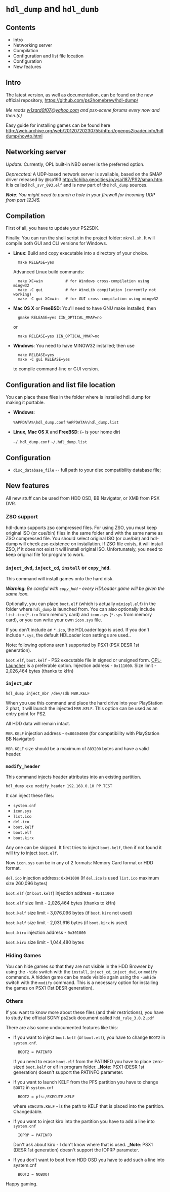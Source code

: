 # `hdl_dump` and `hdl_dumb`

## Contents

- Intro
- Networking server
- Compilation
- Configuration and list file location
- Configuration
- New features

## Intro

The latest version, as well as documentation, can be found on the new official repository, <https://github.com/ps2homebrew/hdl-dump/>

_Me reads [w1zard0f07@yahoo.com](mailto:w1zard0f07@yahoo.com) and psx-scene forums every now and then.(c)_

Easy guide for installing games can be found here <http://web.archive.org/web/20120720230755/http://openps2loader.info/hdldump/howto.html>

## Networking server

_Update:_ Currently, OPL built-in NBD server is the preferred option.

_Deprecated:_
A UDP-based network server is available, based on the SMAP driver released by @sp193 <http://ichiba.geocities.jp/ysai187/PS2/smap.htm>. It is called `hdl_svr_093.elf` and is now part of the `hdl_dump` sources.

_**Note**: You might need to punch a hole in your firewall for incoming UDP from port 12345._

## Compilation

First of all, you have to update your PS2SDK.

Finally: You can run the shell script in the project folder: `mkrel.sh`. It will compile both GUI and CLI versions for Windows.

- **Linux**: Build and copy executable into a directory of your choice.

        make RELEASE=yes

    Advanced Linux build commands:

        make XC=win          # for Windows cross-compilation using mingw32
        make -C gui          # for WineLib compilation (currently not working)
        make -C gui XC=win   # for GUI cross-compilation using mingw32

- **Mac OS X** or **FreeBSD**: You'll need to have GNU make installed, then

        gmake RELEASE=yes IIN_OPTICAL_MMAP=no

    or

        make RELEASE=yes IIN_OPTICAL_MMAP=no

- **Windows**: You need to have MINGW32 installed;
    then use

        make RELEASE=yes
        make -C gui RELEASE=yes

    to compile command-line or GUI version.

## Configuration and list file location

You can place these files in the folder where is installed hdl_dump for making it portable.

- **Windows**:

    `%APPDATA%\hdl_dump.conf`
    `%APPDATA%\hdl_dump.list`

- **Linux**, **Mac OS X** and **FreeBSD**: (`~` is your home dir)

    `~/.hdl_dump.conf`
    `~/.hdl_dump.list`

## Configuration

- `disc_database_file` -- full path to your disc compatibility database file;

## New features

All new stuff can be used from HDD OSD, BB Navigator, or XMB from PSX DVR.

### ZSO support

hdl-dump supports zso compressed files. For using ZSO, you must keep original ISO (or cue/bin) files in the same folder and with the same name as ZSO compressed file. You should select original ISO (or cue/bin) and hdl-dump will check zso existence on installation. If ZSO file exists, it will install ZSO, if it does not exist it will install original ISO. Unfortunately, you need to keep original file for program to work.

### `inject_dvd`, `inject_cd`, `install` or `copy_hdd`.

This command will install games onto the hard disk.

_**Warning**: Be careful with `copy_hdd` - every HDLoader game will be given the same icon._

Optionally, you can place `boot.elf` (which is actually `miniopl.elf`) in the folder where `hdl_dump` is launched from.
You can also optionally include `list.ico` (`*.ico` from memory card) and `icon.sys` (`*.sys` from memory card), or you can write your own `icon.sys` file.

If you don't include an `*.ico`, the HDLoader logo is used. If you don't include `*.sys`, the default HDLoader icon settings are used..

Note: following options aren't supported by PSX1 (PSX DESR 1st generation).

`boot.elf`, `boot.kelf` - PS2 executable file in signed or unsigned form. [OPL-Launcher](https://github.com/ps2homebrew/OPL-Launcher) is a preferable option. Injection address - `0x111000`. Size limit - 2,026,464 bytes (thanks to kHn)

### `inject_mbr`

    hdl_dump inject_mbr /dev/sdb MBR.KELF

When you use this command and place the hard drive into your PlayStation 2 phat, it will launch the injected `MBR.KELF`. This option can be used as an entry point for PS2.

All HDD data will remain intact.

`MBR.KELF` injection address - `0x00404000` (for compatibility with PlayStation BB Navigator)

`MBR.KELF` size should be a maximum of `883200` bytes and have a valid header.

### `modify_header`

This command injects header attributes into an existing partition.

    hdl_dump.exe modify_header 192.168.0.10 PP.TEST

It can inject these files:

- `system.cnf`
- `icon.sys`
- `list.ico`
- `del.ico`
- `boot.kelf`
- `boot.elf`
- `boot.kirx`

Any one can be skipped. It first tries to inject `boot.kelf`, then if not found it will try to inject `boot.elf`.

Now `icon.sys` can be in any of 2 formats: Memory Card format or HDD format.

`del.ico` injection address: `0x041000` (If `del.ico` is used `list.ico` maximum size 260,096 bytes)

`boot.elf` (or `boot.kelf`) injection address - `0x111000`

`boot.elf` size limit - 2,026,464 bytes (thanks to kHn)

`boot.kelf` size limit - 3,076,096 bytes (if `boot.kirx` not used)

`boot.kelf` size limit - 2,031,616 bytes (if `boot.kirx` is used)

`boot.kirx` injection address - `0x301000`

`boot.kirx` size limit - 1,044,480 bytes

### Hiding Games

You can hide games so that they are not visible in the HDD Browser by using the `-hide` switch with the `install`, `inject_cd`,
`inject_dvd`, or `modify` commands. A hidden game can be made visible again using the `-unhide` switch with the `modify` command. This is a necessary option for installing the games on PSX1 (1st DESR generation).

### Others

If you want to know more about these files (and their restrictions), you have to study the official SONY ps2sdk document called `hdd_rule_3.0.2.pdf`

There are also some undocumented features like this:

- If you want to inject `boot.kelf` (or `boot.elf`), you have to change `BOOT2` in `system.cnf`.

        BOOT2 = PATINFO

    If you need to erase `boot.elf` from the PATINFO you have to place zero-sized `boot.kelf` or elf in program folder.
    \_**Note**: PSX1 (DESR 1st generation) doesn't support the PATINFO parameter.

- If you want to launch KELF from the PFS partition you have to change `BOOT2` in `system.cnf`

        BOOT2 = pfs:/EXECUTE.KELF

    where `EXECUTE.KELF` - is the path to KELF that is placed into the partition. Changedable.

- If you want to inject kirx into the partition you have to add a line into `system.cnf`

        IOPRP = PATINFO

    Don't ask about kirx - I don't know where that is used.
    \_**Note**: PSX1 (DESR 1st generation) doesn't support the IOPRP parameter.

- If you don't want to boot from HDD OSD you have to add such a line into system.cnf

        BOOT2 = NOBOOT

Happy gaming.
